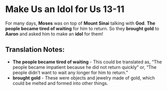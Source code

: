 Make Us an Idol for Us 13-11
==============================


For many days, **Moses** was on top of **Mount Sinai** talking with
**God**. **The people became tired of waiting** for him to return. So they
**brought gold** to **Aaron** and asked him to make an **idol** for them!

Translation Notes:
------------------

-   **The people became tired of waiting** - This could be translated
    as, “The people became impatient because he did not return
    quickly” or, “The people didn't want to wait any longer for him
    to return.”
-   **brought gold** - These were objects and jewelry made of gold,
    which could be melted and formed into other things.

